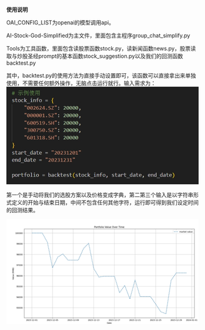 **使用说明**

OAI_CONFIG_LIST为openai的模型调用api。

AI-Stock-God-Simplified为主文件，里面包含主程序group_chat_simplify.py

Tools为工具函数，里面包含读股票函数stock.py，读新闻函数news.py，股票读取与炒股圣经prompt的基本函数stock_suggestion.py以及我们的回测函数backtest.py

其中，backtest.py的使用方法为直接手动设置即可，该函数可以直接拿出来单独使用，不需要任何额外操作，无脑点击运行就行。输入需求为：![1716268225989](images/readme/1716268225989.png)

第一个是手动将我们的选股方案以及价格变成字典，第二第三个输入是以字符串形式定义的开始与结束日期，中间不包含任何其他字符，运行即可得到我们设定时间的回测结果。

![1716268336855](images/readme/1716268336855.png)

